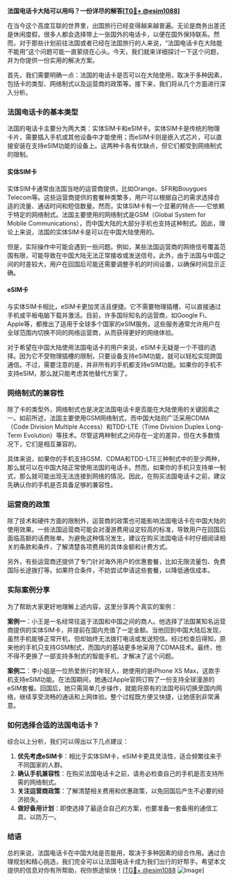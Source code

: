 **法国电话卡大陆可以用吗？一份详尽的解答[[TG💪+ @esim1088](https://t.me/s/esim1088)]**

在当今这个高度互联的世界里，出国旅行已经变得越来越普遍。无论是商务出差还是休闲度假，很多人都会选择带上一张国外的电话卡，以便在国外保持联系。然而，对于那些计划前往法国或者已经在法国旅行的人来说，“法国电话卡在大陆能不能用”这个问题可能一直萦绕在心头。今天，我们就来详细探讨一下这个问题，并为你提供一份实用的解决方案。

首先，我们需要明确一点：法国的电话卡是否可以在大陆使用，取决于多种因素，包括卡的类型、网络制式以及运营商的政策等。接下来，我们将从几个方面进行深入分析。

### 法国电话卡的基本类型

法国的电话卡主要分为两大类：实体SIM卡和eSIM卡。实体SIM卡是传统的物理卡片，需要插入手机或其他设备中才能使用；而eSIM卡则是嵌入式芯片，可以直接安装在支持eSIM功能的设备上。这两种卡各有优缺点，但它们都受到网络制式的限制。

#### 实体SIM卡

实体SIM卡通常由法国当地的运营商提供，比如Orange、SFR和Bouygues Telecom等。这些运营商提供的套餐种类繁多，用户可以根据自己的需求选择合适的流量、通话时间和短信数量。然而，实体SIM卡有一个显著的特点——它依赖于特定的网络制式。法国主要使用的网络制式是GSM（Global System for Mobile Communications），而中国大陆的大部分手机也支持这种制式。因此，理论上来说，法国的实体SIM卡是可以在中国大陆使用的。

但是，实际操作中可能会遇到一些问题。例如，某些法国运营商的网络信号覆盖范围有限，可能导致在中国大陆无法正常接收或发送信号。此外，由于法国与中国之间的时差较大，用户在回国后可能还需要调整手机的时间设置，以确保时间显示正确。

#### eSIM卡

与实体SIM卡相比，eSIM卡更加灵活且便捷。它不需要物理插槽，可以直接通过手机或平板电脑下载并激活。目前，许多国际知名的运营商，如Google Fi、Apple等，都推出了适用于全球多个国家的eSIM服务。这些服务通常允许用户在全球范围内切换不同的网络运营商，从而获得更好的网络体验。

对于希望在中国大陆使用法国电话卡的用户来说，eSIM卡无疑是一个不错的选择。因为它不受物理插槽的限制，只要设备支持eSIM功能，就可以轻松实现跨国通信。不过，需要注意的是，并非所有的手机都支持eSIM功能。如果你的手机不支持eSIM，那么就只能考虑其他替代方案了。

### 网络制式的兼容性

除了卡的类型外，网络制式也是决定法国电话卡是否能在大陆使用的关键因素之一。如前所述，法国主要使用GSM网络制式，而中国大陆则广泛采用CDMA（Code Division Multiple Access）和TDD-LTE（Time Division Duplex Long-Term Evolution）等技术。尽管这两种制式之间存在一定的差异，但在大多数情况下，它们是相互兼容的。

具体来说，如果你的手机支持GSM、CDMA和TDD-LTE三种制式中的至少两种，那么就可以在中国大陆正常使用法国的电话卡。然而，如果你的手机只支持单一制式，那么就可能出现无法连接到网络的情况。因此，在购买法国电话卡之前，建议先确认你的手机是否具备足够的兼容性。

### 运营商的政策

除了技术和硬件方面的限制外，运营商的政策也可能影响法国电话卡在中国大陆的使用效果。一些法国运营商可能会对漫游费用设定较高的标准，导致用户在回国后面临高额的话费账单。为避免这种情况发生，建议在购买法国电话卡时仔细阅读相关的条款和条件，了解清楚各项费用的具体金额和计费方式。

另外，有些运营商还提供了专门针对海外用户的优惠套餐，比如无限流量包、免费国际长途拨打等。如果符合条件，不妨尝试申请这些套餐，以降低通信成本。

### 实际案例分享

为了帮助大家更好地理解上述内容，这里分享两个真实的案例：

**案例一**：小王是一名经常往返于法国和中国之间的商人。他选择了法国某知名运营商提供的实体SIM卡，并提前在国内充值了一定金额。当他回到中国大陆后发现，虽然手机能够正常开机，但却始终无法拨打电话或发送短信。经过检查后得知，原来他的手机只支持GSM制式，而国内的基站更多地采用了CDMA技术。最终，他不得不更换了一部支持多制式的智能手机，才解决了这个问题。

**案例二**：李小姐是一位热爱旅行的年轻人，她使用的是iPhone XS Max，这款手机支持eSIM功能。在法国期间，她通过Apple官网订购了一份支持全球漫游的eSIM套餐。回国后，她只需简单几步操作，就能将原有的法国号码切换至国内网络，继续享受流畅的通话和上网体验。整个过程既方便又快捷，让她感到非常满意。

### 如何选择合适的法国电话卡？

综合以上分析，我们可以得出以下几点建议：

1. **优先考虑eSIM卡**：相比于实体SIM卡，eSIM卡更具灵活性，适合频繁往来于不同国家的人群。
2. **确认手机兼容性**：在购买法国电话卡之前，请务必检查自己的手机是否支持所需的网络制式。
3. **关注运营商政策**：了解清楚相关费用和优惠政策，以免回国后产生不必要的经济损失。
4. **做好备用计划**：即使选择了最适合自己的方案，也要准备一套备用的通信工具，以防万一。

### 结语

总的来说，法国电话卡在中国大陆是否能用，取决于多种因素的综合作用。通过合理规划和精心挑选，我们完全可以让法国电话卡成为我们出行的好帮手。希望本文提供的信息对你有所帮助，祝你旅途愉快！[[TG💪+ @esim1088](https://t.me/s/esim1088) ![Image](https://i.postimg.cc/4NQfJmqS/Snipaste-2025-05-13-00-14-12.png)]